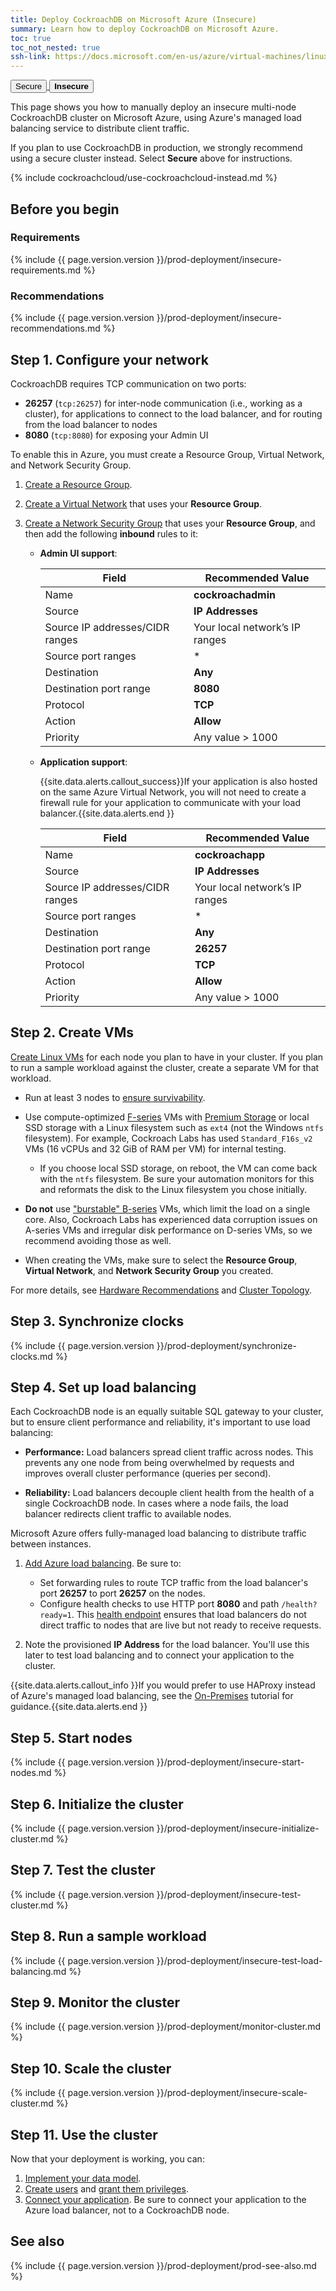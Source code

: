 ```yaml
---
title: Deploy CockroachDB on Microsoft Azure (Insecure)
summary: Learn how to deploy CockroachDB on Microsoft Azure.
toc: true
toc_not_nested: true
ssh-link: https://docs.microsoft.com/en-us/azure/virtual-machines/linux/mac-create-ssh-keys
---
```


<div class="filters filters-big clearfix">
  <a href="deploy-cockroachdb-on-microsoft-azure.html"><button class="filter-button">Secure</button>
  <button class="filter-button current"><strong>Insecure</strong></button></a>
</div>

This page shows you how to manually deploy an insecure multi-node CockroachDB cluster on Microsoft Azure, using Azure's managed load balancing service to distribute client traffic.

If you plan to use CockroachDB in production, we strongly recommend using a secure cluster instead. Select **Secure** above for instructions.

{% include cockroachcloud/use-cockroachcloud-instead.md %}

## Before you begin

### Requirements

{% include {{ page.version.version }}/prod-deployment/insecure-requirements.md %}

### Recommendations

{% include {{ page.version.version }}/prod-deployment/insecure-recommendations.md %}

## Step 1. Configure your network

CockroachDB requires TCP communication on two ports:

- **26257** (`tcp:26257`) for inter-node communication (i.e., working as a cluster), for applications to connect to the load balancer, and for routing from the load balancer to nodes
- **8080** (`tcp:8080`) for exposing your Admin UI

To enable this in Azure, you must create a Resource Group, Virtual Network, and Network Security Group.

1. [Create a Resource Group](https://azure.microsoft.com/en-us/updates/create-empty-resource-groups/).

2. [Create a Virtual Network](https://docs.microsoft.com/en-us/azure/virtual-network/virtual-networks-create-vnet-arm-pportal) that uses your **Resource Group**.

3. [Create a Network Security Group](https://docs.microsoft.com/en-us/azure/virtual-network/virtual-networks-create-nsg-arm-pportal) that uses your **Resource Group**, and then add the following **inbound** rules to it:
    - **Admin UI support**:

         Field | Recommended Value
        -------|-------------------
         Name | **cockroachadmin**
         Source | **IP Addresses**
         Source IP addresses/CIDR ranges | Your local network’s IP ranges
         Source port ranges | *
         Destination | **Any**
         Destination port range | **8080**
         Protocol | **TCP**
         Action | **Allow**
         Priority | Any value > 1000
    - **Application support**:

        {{site.data.alerts.callout_success}}If your application is also hosted on the same Azure     Virtual Network, you will not need to create a firewall rule for your application to communicate     with your load balancer.{{site.data.alerts.end }}

         Field | Recommended Value
        -------|-------------------
         Name | **cockroachapp**
         Source | **IP Addresses**
         Source IP addresses/CIDR ranges | Your local network’s IP ranges
         Source port ranges | *
         Destination | **Any**
         Destination port range | **26257**
         Protocol | **TCP**
         Action | **Allow**
         Priority | Any value > 1000


## Step 2. Create VMs

[Create Linux VMs](https://docs.microsoft.com/en-us/azure/virtual-machine-scale-sets/quick-create-portal) for each node you plan to have in your cluster. If you plan to run a sample workload against the cluster, create a separate VM for that workload.

- Run at least 3 nodes to [ensure survivability](recommended-production-settings.html#topology).

- Use compute-optimized [F-series](https://docs.microsoft.com/en-us/azure/virtual-machines/fsv2-series) VMs with [Premium Storage](https://docs.microsoft.com/en-us/azure/virtual-machines/windows/premium-storage) or local SSD storage with a Linux filesystem such as `ext4` (not the Windows `ntfs` filesystem). For example, Cockroach Labs has used `Standard_F16s_v2` VMs (16 vCPUs and 32 GiB of RAM per VM) for internal testing.

    - If you choose local SSD storage, on reboot, the VM can come back with the `ntfs` filesystem. Be sure your automation monitors for this and reformats the disk to the Linux filesystem you chose initially.

- **Do not** use ["burstable" B-series](https://docs.microsoft.com/en-us/azure/virtual-machines/linux/b-series-burstable) VMs, which limit the load on a single core. Also, Cockroach Labs has experienced data corruption issues on A-series VMs and irregular disk performance on D-series VMs, so we recommend avoiding those as well.

- When creating the VMs, make sure to select the **Resource Group**, **Virtual Network**, and **Network Security Group** you created.

For more details, see [Hardware Recommendations](recommended-production-settings.html#hardware) and [Cluster Topology](recommended-production-settings.html#topology).

## Step 3. Synchronize clocks

{% include {{ page.version.version }}/prod-deployment/synchronize-clocks.md %}

## Step 4. Set up load balancing

Each CockroachDB node is an equally suitable SQL gateway to your cluster, but to ensure client performance and reliability, it's important to use load balancing:

- **Performance:** Load balancers spread client traffic across nodes. This prevents any one node from being overwhelmed by requests and improves overall cluster performance (queries per second).

- **Reliability:** Load balancers decouple client health from the health of a single CockroachDB node. In cases where a node fails, the load balancer redirects client traffic to available nodes.

Microsoft Azure offers fully-managed load balancing to distribute traffic between instances.

1. [Add Azure load balancing](https://docs.microsoft.com/en-us/azure/load-balancer/load-balancer-overview). Be sure to:
    - Set forwarding rules to route TCP traffic from the load balancer's port **26257** to port **26257** on the nodes.
    - Configure health checks to use HTTP port **8080** and path `/health?ready=1`. This [health endpoint](monitoring-and-alerting.html#health-ready-1) ensures that load balancers do not direct traffic to nodes that are live but not ready to receive requests.

2. Note the provisioned **IP Address** for the load balancer. You'll use this later to test load balancing and to connect your application to the cluster.

{{site.data.alerts.callout_info }}If you would prefer to use HAProxy instead of Azure's managed load balancing, see the <a href="deploy-cockroachdb-on-premises-insecure.html">On-Premises</a> tutorial for guidance.{{site.data.alerts.end }}

## Step 5. Start nodes

{% include {{ page.version.version }}/prod-deployment/insecure-start-nodes.md %}

## Step 6. Initialize the cluster

{% include {{ page.version.version }}/prod-deployment/insecure-initialize-cluster.md %}

## Step 7. Test the cluster

{% include {{ page.version.version }}/prod-deployment/insecure-test-cluster.md %}

## Step 8. Run a sample workload

{% include {{ page.version.version }}/prod-deployment/insecure-test-load-balancing.md %}

## Step 9. Monitor the cluster

{% include {{ page.version.version }}/prod-deployment/monitor-cluster.md %}

## Step 10. Scale the cluster

{% include {{ page.version.version }}/prod-deployment/insecure-scale-cluster.md %}

## Step 11. Use the cluster

Now that your deployment is working, you can:

1. [Implement your data model](sql-statements.html).
2. [Create users](create-user.html) and [grant them privileges](grant.html).
3. [Connect your application](install-client-drivers.html). Be sure to connect your application to the Azure load balancer, not to a CockroachDB node.

## See also

{% include {{ page.version.version }}/prod-deployment/prod-see-also.md %}
